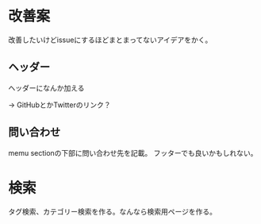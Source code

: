 # 改善案

改善したいけどissueにするほどまとまってないアイデアをかく。

## ヘッダー

ヘッダーになんか加える

→ GitHubとかTwitterのリンク？

## 問い合わせ

memu sectionの下部に問い合わせ先を記載。
フッターでも良いかもしれない。

# 検索
タグ検索、カテゴリー検索を作る。なんなら検索用ページを作る。
